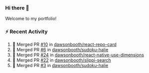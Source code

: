 ### Hi there 👋
Welcome to my portfolio!

### ⚡ Recent Activity
<!--START_SECTION:activity-->
1. 🎉 Merged PR [#10](https://github.com/dawsonbooth/react-repo-card/pull/10) in [dawsonbooth/react-repo-card](https://github.com/dawsonbooth/react-repo-card)
2. 🎉 Merged PR [#6](https://github.com/dawsonbooth/sudoku-halie/pull/6) in [dawsonbooth/sudoku-halie](https://github.com/dawsonbooth/sudoku-halie)
3. 🎉 Merged PR [#24](https://github.com/dawsonbooth/react-native-use-dimensions/pull/24) in [dawsonbooth/react-native-use-dimensions](https://github.com/dawsonbooth/react-native-use-dimensions)
4. 🎉 Merged PR [#22](https://github.com/dawsonbooth/slippi-search/pull/22) in [dawsonbooth/slippi-search](https://github.com/dawsonbooth/slippi-search)
5. 🎉 Merged PR [#3](https://github.com/dawsonbooth/sudoku-halie/pull/3) in [dawsonbooth/sudoku-halie](https://github.com/dawsonbooth/sudoku-halie)
<!--END_SECTION:activity-->
